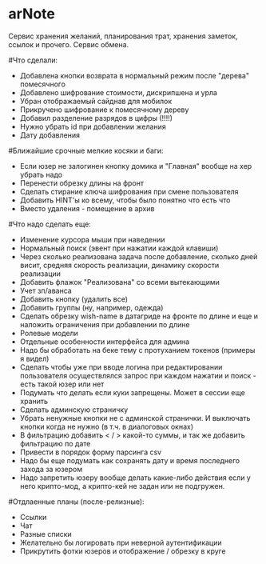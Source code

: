 
# arNote
Сервис хранения желаний, планирования трат, хранения заметок, ссылок и прочего. Сервис обмена.


#Что сделали:

* Добавлена кнопки возврата в нормальный режим после "дерева" помесячного
* Добавлено шифрование стоимости, дискрипшена и урла
* Убран отображаемый сайднав для мобилок
* Прикручено шифрование к помесячному дереву
* Добавил разделение разрядов в цифры (!!!!)
* Нужно убрать id при добавлении желания
* Дату добавления


#Ближайшие срочные мелкие косяки и баги:

* Если юзер не залогинен кнопку домика и "Главная" вообще на хер убрать надо
* Перенести обрезку длины на фронт
* Сделать стирание ключа шифрования при смене пользователя
* Добавить HINT'ы ко всему, чтобы было понятно что есть что
* Вместо удаления - помещение в архив


#Что надо сделать еще:

* Изменение курсора мыши при наведении
* Нормальный поиск (эвент при нажатии каждой клавиши)
* Через сколько реализована задача после добавление, сколько дней висит, средняя скорость реализации, динамику скорости реализации
* Добавить флажок "Реализована" со всеми вытекающими
* Учет зп/аванса
* Добавить кнопку (удалить все)
* Добавить группы (ну, например, одежда)
* Сделать обрезку wish-name в датагриде на фронте по длине и еще и наложить ограничения при добавлении по длине
* Ролевые модели
* Отдельные особенности интерфейса для админа
* Надо бы обработать на беке тему с протуханием токенов (примеры я видел)
* Сделать чтобы уже при вводе логина при редактировании пользователя осуществлялся запрос при каждом нажатии и поиск - есть такой юзер или нет
* Подумать что делать если куки запрещены. Может в сессии еще хранить
* Сделать админскую страничку
* Убрать ненужные кнопки не с админской странички. И выключать кнопки когда не нужно (в т.ч. в диалоговых окнах)
* В фильтрацию добавить < / > какой-то суммы, и так же добавить фильтрацию по дате
* Привести в порядок форму парсинга csv
* Надо бы еще подумать как сохранять дату и время последнего захода за юзером
* Надо запретить юзеру вообще делать какие-либо действия если у него крипто-мод, а крипто-кей не задан или не подгружен.

#Отдлаенные планы (после-релизные):

* Ссылки
* Чат
* Разные списки
* Желательно бы логировать при неверной аутентификации
* Прикрутить фотки юзеров и отображение / обрезку в круге




 

